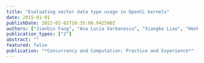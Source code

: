 ```yaml
---
title: "Evaluating vector data type usage in OpenCL kernels"
date: 2015-01-01
publishDate: 2022-02-02T10:35:00.942588Z
authors: ["Jianbin Fang", "Ana Lucia Varbanescu", "Xiangke Liao", "Henk Sips"]
publication_types: ["2"]
abstract: ""
featured: false
publication: "*Concurrency and Computation: Practice and Experience*"
---
```


